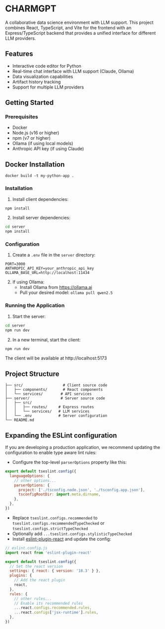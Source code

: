 # CHARMGPT

A collaborative data science environment with LLM support. This project combines React, TypeScript, and Vite for the frontend with an Express/TypeScript backend that provides a unified interface for different LLM providers.

## Features

- Interactive code editor for Python
- Real-time chat interface with LLM support (Claude, Ollama)
- Data visualization capabilities
- Artifact history tracking
- Support for multiple LLM providers

## Getting Started

### Prerequisites

- Docker
- Node.js (v16 or higher)
- npm (v7 or higher)
- Ollama (if using local models)
- Anthropic API key (if using Claude)

## Docker Installation

`docker build -t my-python-app .`

### Installation

1. Install client dependencies:
```bash
npm install
```

2. Install server dependencies:
```bash
cd server
npm install
```

### Configuration

1. Create a `.env` file in the `server` directory:
```env
PORT=3000
ANTHROPIC_API_KEY=your_anthropic_api_key
OLLAMA_BASE_URL=http://localhost:11434
```

2. If using Ollama:
   - Install Ollama from https://ollama.ai
   - Pull your desired model: `ollama pull qwen2.5`

### Running the Application

1. Start the server:
```bash
cd server
npm run dev
```

2. In a new terminal, start the client:
```bash
npm run dev
```

The client will be available at http://localhost:5173

## Project Structure

```
├── src/                  # Client source code
│   ├── components/       # React components
│   └── services/        # API services
├── server/              # Server source code
│   ├── src/
│   │   ├── routes/     # Express routes
│   │   └── services/   # LLM services
│   └── .env            # Server configuration
└── README.md
```

## Expanding the ESLint configuration

If you are developing a production application, we recommend updating the configuration to enable type aware lint rules:

- Configure the top-level `parserOptions` property like this:

```js
export default tseslint.config({
  languageOptions: {
    // other options...
    parserOptions: {
      project: ['./tsconfig.node.json', './tsconfig.app.json'],
      tsconfigRootDir: import.meta.dirname,
    },
  },
})
```

- Replace `tseslint.configs.recommended` to `tseslint.configs.recommendedTypeChecked` or `tseslint.configs.strictTypeChecked`
- Optionally add `...tseslint.configs.stylisticTypeChecked`
- Install [eslint-plugin-react](https://github.com/jsx-eslint/eslint-plugin-react) and update the config:

```js
// eslint.config.js
import react from 'eslint-plugin-react'

export default tseslint.config({
  // Set the react version
  settings: { react: { version: '18.3' } },
  plugins: {
    // Add the react plugin
    react,
  },
  rules: {
    // other rules...
    // Enable its recommended rules
    ...react.configs.recommended.rules,
    ...react.configs['jsx-runtime'].rules,
  },
})
```
